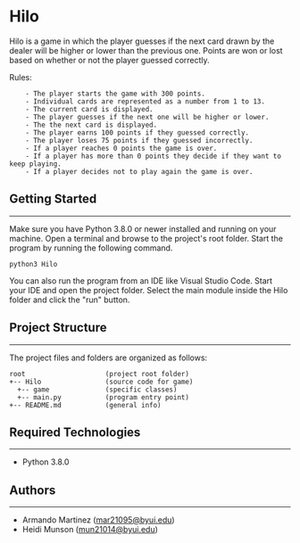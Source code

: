 # Hilo
Hilo is a game in which the player guesses if the next card drawn by the dealer will be higher or lower than the previous one. Points are won or lost based on whether or not the player guessed correctly.

Rules:
```
    - The player starts the game with 300 points.
    - Individual cards are represented as a number from 1 to 13.
    - The current card is displayed.
    - The player guesses if the next one will be higher or lower.
    - The the next card is displayed.
    - The player earns 100 points if they guessed correctly.
    - The player loses 75 points if they guessed incorrectly.
    - If a player reaches 0 points the game is over.
    - If a player has more than 0 points they decide if they want to keep playing.
    - If a player decides not to play again the game is over.
```
## Getting Started
---
Make sure you have Python 3.8.0 or newer installed and running on your machine. Open a terminal and 
browse to the project's root folder. Start the program by running the following command.
```
python3 Hilo 
```
You can also run the program from an IDE like Visual Studio Code. Start your IDE and open the 
project folder. Select the main module inside the Hilo folder and click the "run" button.

## Project Structure
---
The project files and folders are organized as follows:
```
root                    (project root folder)
+-- Hilo                (source code for game)
  +-- game              (specific classes)
  +-- main.py           (program entry point)
+-- README.md           (general info)
```

## Required Technologies
---
* Python 3.8.0

## Authors
---
* Armando Martinez (mar21095@byui.edu)
* Heidi Munson (mun21014@byui.edu)
